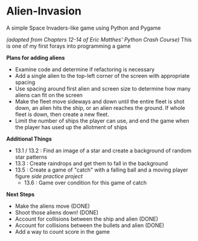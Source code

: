 # Alien-Invasion
A simple Space Invaders-like game using Python and Pygame 

*(adapted from Chapters 12-14 of Eric Matthes' Python Crash Course)*
This is one of my first forays into programming a game

**Plans for adding aliens**
* Examine code and determine if refactoring is necessary
* Add a single alien to the top-left corner of the screen with appropriate spacing
* Use spacing around first alien and screen size to determine how many aliens can fit
    on the screen
* Make the fleet move sideways and down until the entire fleet is shot down, an alien
    hits the ship, or an alien reaches the ground. If whole fleet is down, then create
    a new fleet.
* Limit the number of ships the player can use, and end the game when the player has 
    used up the allotment of ships

**Additional Things**
* 13.1 / 13.2 : Find an image of a star and create a background of random star patterns
* 13.3 : Create raindrops and get them to fall in the background
* 13.5 : Create a game of "catch" with a falling ball and a moving player figure *side practice project*
    * 13.6 : Game over condition for this game of catch

**Next Steps**
* Make the aliens move (DONE)
* Shoot those aliens down! (DONE)
* Account for collisions between the ship and alien (DONE)
* Account for collisions between the bullets and alien (DONE)
* Add a way to count score in the game
